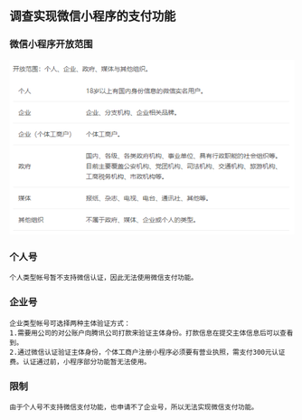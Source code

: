 ## 调查实现微信小程序的支付功能
### 微信小程序开放范围
![lanhsh](https://github.com/2018SystemAnalysis/Wechat-Odering-System/blob/master/assets/images/open_range.png)

### 个人号
	个人类型帐号暂不支持微信认证，因此无法使用微信支付功能。

### 企业号
	企业类型帐号可选择两种主体验证方式： 
	1.需要用公司的对公账户向腾讯公司打款来验证主体身份。打款信息在提交主体信息后可以查看到。 
	2.通过微信认证验证主体身份，个体工商户注册小程序必须要有营业执照，需支付300元认证费。认证通过前，小程序部分功能暂无法使用。

### 限制
	由于个人号不支持微信支付功能，也申请不了企业号，所以无法实现微信支付功能。
